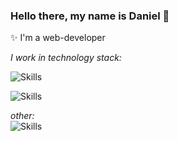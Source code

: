 ### Hello there, my name is Daniel 👋

✨ I'm a web-developer 

*I work in technology stack:*  

![Skills](https://skillicons.dev/icons?i=react,typescript,javascript,redux,tailwind,sass,nextjs,vite,webpack,jest,vitest,storybook)

![Skills](https://skillicons.dev/icons?i=nodejs,express,postgresql,sequelize,supabase)

*other:*  
![Skills](https://skillicons.dev/icons?i=gitlab,git,npm,figma,photoshop,jira,confluence,prettier,eslint,mobx,zustand)
